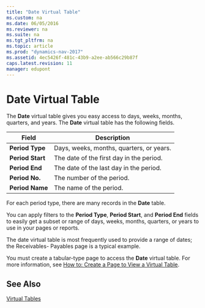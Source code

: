 ```yaml
---
title: "Date Virtual Table"
ms.custom: na
ms.date: 06/05/2016
ms.reviewer: na
ms.suite: na
ms.tgt_pltfrm: na
ms.topic: article
ms.prod: "dynamics-nav-2017"
ms.assetid: 4ec5426f-481c-43b9-a2ee-ab566c29b87f
caps.latest.revision: 11
manager: edupont
---
```

# Date Virtual Table
The **Date** virtual table gives you easy access to days, weeks, months, quarters, and years. The **Date** virtual table has the following fields.  
  
|Field|Description|  
|-----------|-----------------|  
|**Period Type**|Days, weeks, months, quarters, or years.|  
|**Period Start**|The date of the first day in the period.|  
|**Period End**|The date of the last day in the period.|  
|**Period No.**|The number of the period.|  
|**Period Name**|The name of the period.|  
  
 For each period type, there are many records in the **Date** table.  
  
 You can apply filters to the **Period Type**, **Period Start**, and **Period End** fields to easily get a subset or range of days, weeks, months, quarters, or years to use in your pages or reports.  
  
 The date virtual table is most frequently used to provide a range of dates; the Receivables- Payables page is a typical example.  
  
 You must create a tabular-type page to access the **Date** virtual table. For more information, see [How to: Create a Page to View a Virtual Table](How-to--Create-a-Page-to-View-a-Virtual-Table.md).  
  
## See Also  
 [Virtual Tables](Virtual-Tables.md)